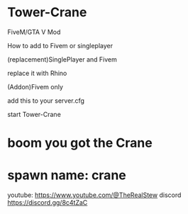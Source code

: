 # Tower-Crane
FiveM/GTA V Mod
	
How to add to Fivem or singleplayer

(replacement)SinglePlayer and Fivem

replace it with Rhino 

(Addon)Fivem only

add this to your server.cfg

start Tower-Crane

boom you got the Crane
=====================================
spawn name: crane
=====================================
youtube: https://www.youtube.com/@TheRealStew
discord https://discord.gg/8c4tZaC
